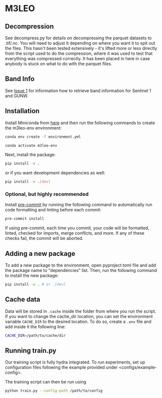 # M3LEO
## Decompression
See decompress.py for details on decompressing the parquet datasets to .tif/.nc. You will need to adjust it depending on where you want it to spit out the files. This hasn't been tested extensively - it's lifted more or less directly from the script used to do the compression, where it was used to test that everything was compressed correctly. It has been placed in here in case anybody is stuck on what to do with the parquet files.

## Band Info
See [Issue 1](https://github.com/spaceml-org/M3LEO/issues/1) for information how to retrieve band information for Sentinel 1 and GUNW.

## Installation

Install Miniconda from [here](https://docs.conda.io/en/latest/miniconda.html) and then run the following commands to create the m3leo-env environment:

```bash
conda env create -f environment.yml

conda activate m3leo-env
```

Next, install the package:

```bash
pip install -e .
```

or if you want development dependencies as well:

```bash
pip install -e .[dev]
```

### Optional, but highly recommended

Install [pre-commit](https://pre-commit.com/) by running the following command to automatically run code formatting and linting before each commit:

```bash
pre-commit install
```

If using pre-commit, each time you commit, your code will be formatted, linted, checked for imports, merge conflicts, and more. If any of these checks fail, the commit will be aborted.

## Adding a new package

To add a new package to the environment, open pyproject.toml file and add the package name to "dependencies" list. Then, run the following command to install the new package:

```bash
pip install -e . # or .[dev]
```

## Cache data
Data will be stored in `.cache` inside the folder from where you run the script. If you want to change the cache_dir location, you can set the environment variable `CACHE_DIR` to the desired location. To do so, create a `.env` file and add inside it the following line:

```bash
CACHE_DIR=/path/to/cache/dir
```

## Running train.py
Our training script is fully hydra integrated. To run experiments, set up configuration files following the example provided under <configs/example-config>.

The training script can then be run using

```bash
python train.py --config-path /path/to/config
```
